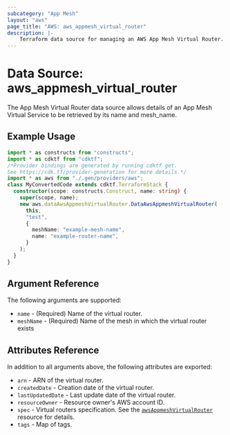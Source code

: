 ```yaml
---
subcategory: "App Mesh"
layout: "aws"
page_title: "AWS: aws_appmesh_virtual_router"
description: |-
    Terraform data source for managing an AWS App Mesh Virtual Router.
---
```


# Data Source: aws_appmesh_virtual_router

The App Mesh Virtual Router data source allows details of an App Mesh Virtual Service to be retrieved by its name and mesh_name.

## Example Usage

```typescript
import * as constructs from "constructs";
import * as cdktf from "cdktf";
/*Provider bindings are generated by running cdktf get.
See https://cdk.tf/provider-generation for more details.*/
import * as aws from "./.gen/providers/aws";
class MyConvertedCode extends cdktf.TerraformStack {
  constructor(scope: constructs.Construct, name: string) {
    super(scope, name);
    new aws.dataAwsAppmeshVirtualRouter.DataAwsAppmeshVirtualRouter(
      this,
      "test",
      {
        meshName: "example-mesh-name",
        name: "example-router-name",
      }
    );
  }
}

```

## Argument Reference

The following arguments are supported:

* `name` - (Required) Name of the virtual router.
* `meshName` - (Required) Name of the mesh in which the virtual router exists

## Attributes Reference

In addition to all arguments above, the following attributes are exported:

* `arn` - ARN of the virtual router.
* `createdDate` - Creation date of the virtual router.
* `lastUpdatedDate` - Last update date of the virtual router.
* `resourceOwner` - Resource owner's AWS account ID.
* `spec` - Virtual routers specification. See the [`awsAppmeshVirtualRouter`](/docs/providers/aws/r/appmesh_virtual_router.html#spec) resource for details.
* `tags` - Map of tags.

<!-- cache-key: cdktf-0.17.0-pre.15 input-54270c026e01be1f40479ea6569b5464cacee60d854db1e9c6285a4aebdd0abf -->